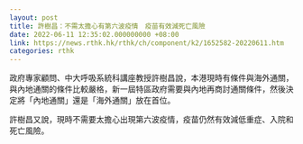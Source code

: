 ```yaml
---
layout: post
title: 許樹昌：不需太擔心有第六波疫情　疫苗有效減死亡風險
date: 2022-06-11 12:35:02.000000000 +08:00
link: https://news.rthk.hk/rthk/ch/component/k2/1652582-20220611.htm
categories: rthk
---
```


政府專家顧問、中大呼吸系統科講座教授許樹昌說，本港現時有條件與海外通關，與內地通關的條件比較嚴格，新一屆特區政府需要與內地再商討通關條件，然後決定將「內地通關」還是「海外通關」放在首位。

許樹昌又說，現時不需要太擔心出現第六波疫情，疫苗仍然有效減低重症、入院和死亡風險。
